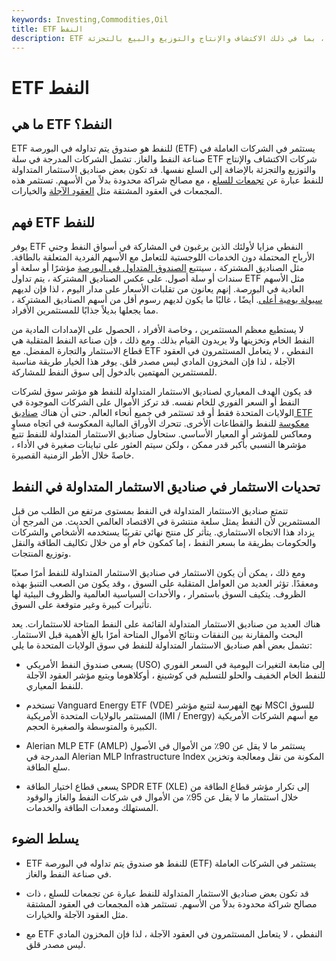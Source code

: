 ```yaml
---
keywords: Investing,Commodities,Oil
title: ETF النفط
description: ETF للنفط هو نوع من الصناديق التي تستثمر في الشركات العاملة في صناعة النفط والغاز ، بما في ذلك الاكتشاف والإنتاج والتوزيع والبيع بالتجزئة.
---
```


# ETF النفط
## ما هي ETF النفط؟

ETF للنفط هو صندوق يتم تداوله في البورصة (ETF) يستثمر في الشركات العاملة في صناعة النفط والغاز. تشمل الشركات المدرجة في سلة ETF شركات الاكتشاف والإنتاج والتوزيع والتجزئة بالإضافة إلى السلع نفسها. قد تكون بعض صناديق الاستثمار المتداولة للنفط عبارة عن [تجمعات للسلع](/commoditypool) ، مع مصالح شراكة محدودة بدلاً من الأسهم. تستثمر هذه المجمعات في العقود المشتقة مثل [العقود الآجلة](/futures) والخيارات.

## فهم ETF للنفط

يوفر ETF النفطي مزايا لأولئك الذين يرغبون في المشاركة في أسواق النفط وجني الأرباح المحتملة دون الخدمات اللوجستية للتعامل مع الأسهم الفردية المتعلقة بالطاقة. مثل الصناديق المشتركة ، سيتتبع [الصندوق المتداول في البورصة](/etf) مؤشرًا أو سلعة أو سندات أو سلة أصول. على عكس الصناديق المشتركة ، يتم تداول ETF مثل الأسهم العادية في البورصة. إنهم يعانون من تقلبات الأسعار على مدار اليوم ، لذا فإن لديهم [سيولة يومية أعلى](/liquidity). أيضًا ، غالبًا ما يكون لديهم رسوم أقل من أسهم الصناديق المشتركة ، مما يجعلها بديلاً جذابًا للمستثمرين الأفراد.

لا يستطيع معظم المستثمرين ، وخاصة الأفراد ، الحصول على الإمدادات المادية من النفط الخام وتخزينها ولا يريدون القيام بذلك. ومع ذلك ، فإن صناعة النفط المتقلبة هي قطاع الاستثمار والتجارة المفضل. مع ETF النفطي ، لا يتعامل المستثمرون في العقود الآجلة ، لذا فإن المخزون المادي ليس مصدر قلق. يوفر هذا الخيار طريقة مناسبة للمستثمرين المهتمين بالدخول إلى سوق النفط للمشاركة.

قد يكون الهدف المعياري لصناديق الاستثمار المتداولة للنفط هو مؤشر سوق لشركات النفط أو السعر الفوري للخام نفسه. قد تركز الأموال على الشركات الموجودة في الولايات المتحدة فقط أو قد تستثمر في جميع أنحاء العالم. حتى أن هناك [صناديق ETF معكوسة](/inverse-etf) للنفط والقطاعات الأخرى. تتحرك الأوراق المالية المعكوسة في اتجاه مساوٍ ومعاكس للمؤشر أو المعيار الأساسي. ستحاول صناديق الاستثمار المتداولة للنفط تتبع مؤشرها النسبي بأكبر قدر ممكن ، ولكن سيتم العثور على تباينات صغيرة في الأداء ، خاصةً خلال الأطر الزمنية القصيرة.

## تحديات الاستثمار في صناديق الاستثمار المتداولة في النفط

تتمتع صناديق الاستثمار المتداولة في النفط بمستوى مرتفع من الطلب من قبل المستثمرين لأن النفط يمثل سلعة منتشرة في الاقتصاد العالمي الحديث. من المرجح أن يزداد هذا الاتجاه الاستثماري. يتأثر كل منتج نهائي تقريبًا يستخدمه الأشخاص والشركات والحكومات بطريقة ما بسعر النفط ، إما كمكون خام أو من خلال تكاليف الطاقة والنقل وتوزيع المنتجات.

ومع ذلك ، يمكن أن يكون الاستثمار في صناديق الاستثمار المتداولة للنفط أمرًا صعبًا ومعقدًا. تؤثر العديد من العوامل المتقلبة على السوق ، وقد يكون من الصعب التنبؤ بهذه الظروف. يتكيف السوق باستمرار ، والأحداث السياسية العالمية والظروف البيئية لها تأثيرات كبيرة وغير متوقعة على السوق.

هناك العديد من صناديق الاستثمار المتداولة القائمة على النفط المتاحة للاستثمارات. يعد البحث والمقارنة بين النفقات ونتائج الأموال المتاحة أمرًا بالغ الأهمية قبل الاستثمار. تشمل بعض أهم صناديق الاستثمار المتداولة للنفط في سوق الولايات المتحدة ما يلي:

- يسعى صندوق النفط الأمريكي (USO) إلى متابعة التغيرات اليومية في السعر الفوري للنفط الخام الخفيف والحلو للتسليم في كوشينغ ، أوكلاهوما ويتبع مؤشر العقود الآجلة للنفط المعياري.

- تستخدم Vanguard Energy ETF (VDE) نهج الفهرسة لتتبع مؤشر MSCI للسوق المستثمر بالولايات المتحدة الأمريكية (IMI / Energy) مع أسهم الشركات الأمريكية الكبيرة والمتوسطة والصغيرة الحجم.

- Alerian MLP ETF (AMLP) يستثمر ما لا يقل عن 90٪ من الأموال في الأصول المدرجة في Alerian MLP Infrastructure Index المكونة من نقل ومعالجة وتخزين سلع الطاقة.

- يسعى قطاع اختيار الطاقة SPDR ETF (XLE) إلى تكرار مؤشر قطاع الطاقة من خلال استثمار ما لا يقل عن 95٪ من الأموال في شركات النفط والغاز والوقود المستهلك ومعدات الطاقة والخدمات.

## يسلط الضوء

- ETF للنفط هو صندوق يتم تداوله في البورصة (ETF) يستثمر في الشركات العاملة في صناعة النفط والغاز.

- قد تكون بعض صناديق الاستثمار المتداولة للنفط عبارة عن تجمعات للسلع ، ذات مصالح شراكة محدودة بدلاً من الأسهم. تستثمر هذه المجمعات في العقود المشتقة مثل العقود الآجلة والخيارات.

- مع ETF النفطي ، لا يتعامل المستثمرون في العقود الآجلة ، لذا فإن المخزون المادي ليس مصدر قلق.

